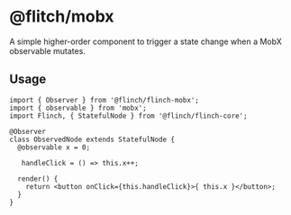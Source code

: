 # @flitch/mobx
A simple higher-order component to trigger a state change when a MobX observable mutates.
## Usage
~~~~ 
import { Observer } from '@flinch/flinch-mobx';
import { observable } from 'mobx';
import Flinch, { StatefulNode } from '@flinch/flinch-core';

@Observer
class ObservedNode extends StatefulNode {
  @observable x = 0;

   handleClick = () => this.x++;

  render() {
    return <button onClick={this.handleClick}>{ this.x }</button>;
  }
}
~~~~